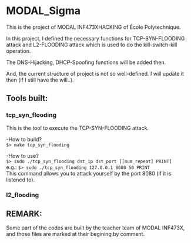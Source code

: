 # MODAL_Sigma
This is the project of MODAL INF473XHACKING of École Polytechnique. 

In this project, I defined the necessary functions for TCP-SYN-FLOODING attack and L2-FLOODING attack which is used to do the kill-switch-kill operation.

The DNS-Hijacking, DHCP-Spoofing functions will be added then.

And, the current structure of project is not so well-defined. I will update it then (if I still have the will..).


## Tools built:
### tcp_syn_flooding

This is the tool to execute the TCP-SYN-FLOODING attack. 

-How to build? \
`$> make tcp_syn_flooding`

-How to use?   
`$> sudo ./tcp_syn_flooding dst_ip dst_port [[num_repeat] PRINT]`\
e.g.: `$> sudo ./tcp_syn_flooding 127.0.0.1 8080 50 PRINT`\
This command allows you to attack yourself by the port 8080 (if it is listened to).
### l2_flooding


## REMARK:
Some part of the codes are built by the teacher team of MODAL INF473X, and those files are marked at their begining by comment.